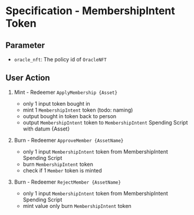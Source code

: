 # Specification - MembershipIntent Token

## Parameter

- `oracle_nft`: The policy id of `OracleNFT`

## User Action

1. Mint - Redeemer `ApplyMembership {Asset}`

   - only 1 input token bought in
   - mint 1 `MembershipIntent` token (todo: naming)
   - output bought in token back to person
   - output `MembershipIntent` token to `MembershipIntent` Spending Script with datum {Asset}

2. Burn - Redeemer `ApproveMember {AssetName}`

   - only 1 input `MembershipIntent` token from MembershipIntent Spending Script
   - burn `MembershipIntent` token
   - check if 1 `Member` token is minted

3. Burn - Redeemer `RejectMember {AssetName}`

   - only 1 input `MembershipIntent` token from MembershipIntent Spending Script
   - mint value only burn `MembershipIntent` token
